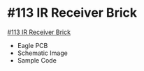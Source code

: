 # #113 IR Receiver Brick

[#113 IR Receiver Brick](http://fabo.io/113.html)

- Eagle PCB
- Schematic Image
- Sample Code